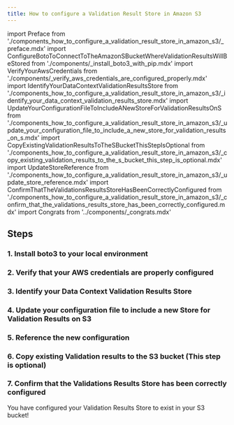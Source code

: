 ```yaml
---
title: How to configure a Validation Result Store in Amazon S3
---
```


import Preface from './components_how_to_configure_a_validation_result_store_in_amazon_s3/_preface.mdx'
import ConfigureBotoToConnectToTheAmazonSBucketWhereValidationResultsWillBeStored from './components/_install_boto3_with_pip.mdx'
import VerifyYourAwsCredentials from './components/_verify_aws_credentials_are_configured_properly.mdx'
import IdentifyYourDataContextValidationResultsStore from './components_how_to_configure_a_validation_result_store_in_amazon_s3/_identify_your_data_context_validation_results_store.mdx'
import UpdateYourConfigurationFileToIncludeANewStoreForValidationResultsOnS from './components_how_to_configure_a_validation_result_store_in_amazon_s3/_update_your_configuration_file_to_include_a_new_store_for_validation_results_on_s.mdx'
import CopyExistingValidationResultsToTheSBucketThisStepIsOptional from './components_how_to_configure_a_validation_result_store_in_amazon_s3/_copy_existing_validation_results_to_the_s_bucket_this_step_is_optional.mdx'
import UpdateStoreReference from './components_how_to_configure_a_validation_result_store_in_amazon_s3/_update_store_reference.mdx'
import ConfirmThatTheValidationsResultsStoreHasBeenCorrectlyConfigured from './components_how_to_configure_a_validation_result_store_in_amazon_s3/_confirm_that_the_validations_results_store_has_been_correctly_configured.mdx'
import Congrats from '../components/_congrats.mdx'

<Preface />

## Steps

### 1. Install boto3 to your local environment
<ConfigureBotoToConnectToTheAmazonSBucketWhereValidationResultsWillBeStored />

### 2. Verify that your AWS credentials are properly configured
<VerifyYourAwsCredentials />

### 3. Identify your Data Context Validation Results Store
<IdentifyYourDataContextValidationResultsStore />

### 4. Update your configuration file to include a new Store for Validation Results on S3
<UpdateYourConfigurationFileToIncludeANewStoreForValidationResultsOnS />

### 5. Reference the new configuration
<UpdateStoreReference />

### 6. Copy existing Validation results to the S3 bucket (This step is optional)
<CopyExistingValidationResultsToTheSBucketThisStepIsOptional />

### 7. Confirm that the Validations Results Store has been correctly configured
<ConfirmThatTheValidationsResultsStoreHasBeenCorrectlyConfigured />

<Congrats/>

You have configured your Validation Results Store to exist in your S3 bucket!